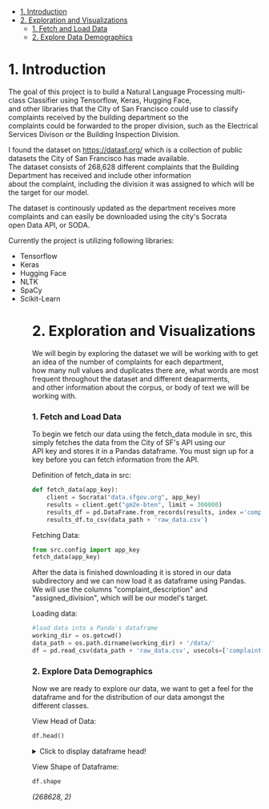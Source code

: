 - [1. Introduction](#1-introduction)
- [2. Exploration and Visualizations](#2-exploration-and-visualizations)
    - [1. Fetch and Load Data](#1-fetch-and-load-data)
    - [2. Explore Data Demographics](#2-explore-data-demographics)
# 1. Introduction
The goal of this project is to build a Natural Language Processing multi-class Classifier using Tensorflow, Keras, Hugging Face,   
and other libraries that the City of San Francisco could use to classify complaints received by the building department so the   
complaints could be forwarded to the proper division, such as the Electrical Services Divison or the Building Inspection Division.  

I found the dataset on https://datasf.org/ which is a collection of public datasets the City of San Francisco has made available.   
The dataset consists of 268,628 different complaints that the Building Department has received and include other information   
about the complaint, including the division it was assigned to which will be the target for our model.

The dataset is continously updated as the department receives more complaints and can easily be downloaded using the city's Socrata  
open Data API, or SODA.  

Currently the project is utilizing following libraries:  
<ul>
    <li>Tensorflow</li>
    <li>Keras</li>
    <li>Hugging Face</li>
    <li>NLTK</li>
    <li>SpaCy</li>
    <li>Scikit-Learn</li>
<ul>

# 2. Exploration and Visualizations
We will begin by exploring the dataset we will be working with to get an idea of the number of complaints for each department,  
how many null values and duplicates there are, what words are most frequent throughout the dataset and different deaparments,  
and other information about the corpus, or body of text we will be working with. 

### 1. Fetch and Load Data
To begin we fetch our data using the fetch_data module in src, this simply fetches the data from the City of SF's API using our  
API key and stores it in a Pandas dataframe. You must sign up for a key before you can fetch information from the API.

Definition of fetch_data in src:
``` python 
def fetch_data(app_key):
    client = Socrata("data.sfgov.org", app_key)                                 #define Socrata client 
    results = client.get("gm2e-bten", limit = 300000)                           #fetch our dataset from the SODA API
    results_df = pd.DataFrame.from_records(results, index ='complaint_number')  #store results in Pandas dataframe
    results_df.to_csv(data_path + 'raw_data.csv')                               #save results to /data/ subdirectory
```
Fetching Data:
``` python
from src.config import app_key
fetch_data(app_key)
```

After the data is finished downloading it is stored in our data subdirectory and we can now load it as dataframe using Pandas.   
We will use the columns "complaint_description" and "assigned_division", which will be our model's target.  

Loading data: 
``` python
#load data into a Panda's dataframe
working_dir = os.getcwd()
data_path = os.path.dirname(working_dir) + '/data/'
df = pd.read_csv(data_path + 'raw_data.csv', usecols=['complaint_description', 'assigned_division'])
```

### 2. Explore Data Demographics
Now we are ready to explore our data, we want to get a feel for the dataframe and for the distribution of our data amongst the  
different classes.  

View Head of Data:
``` python
df.head()
```
<details>
<summary> Click to display dataframe head! </summary>

<p>

|    | complaint_description                                                                                                                                                                                                                                                                                                                                                                                                                                                                                                                                                                                                                      | assigned_division            |
|---:|:-------------------------------------------------------------------------------------------------------------------------------------------------------------------------------------------------------------------------------------------------------------------------------------------------------------------------------------------------------------------------------------------------------------------------------------------------------------------------------------------------------------------------------------------------------------------------------------------------------------------------------------------|:-----------------------------|
|  0 | Caller reporting that the water is discolored. orange color in the sink, water heater(stains) drizzles down the walls;  the exterior windows were painted, the people that were painting wore mask, caller states they were not informed of the particles that were coming in the window. the building was tested for asbestos and the finding were not disclosed to the tenants. caller states the management is doing there own testing, caller states there was a gas leak and they were not given the reason why pgand e was turned off. if elevator is out for a few weeks it makes it hard on the elders in the building to get out. | Housing Inspection Services  |
|  1 | Date last observed: 03-oct-17;    time last observed: 10/6/17--noon;    exact location: rear bldg;    building type: residence/dwelling   illegal unit; work w/o permit; ;    additional information: appears a room is being added to an existing shed.;                                                                                                                                                                                                                                                                                                                                                                                  | Building Inspection Division |
|  2 | Date last observed: 08-dec-17;    exact location: main bldg;    building type: residence/dwelling   illegal unit; ;    additional information: anonymous complaint of illegal units in building;                                                                                                                                                                                                                                                                                                                                                                                                                                           | Housing Inspection Services  |
|  3 | Date last observed: 19-aug-17;    time last observed: shapiro;    exact location: main bldg;    building type: commercial/business   work beyond scope of permit; ;    additional information: again i'm awakened by the sounds of heavy equipment rolling into this site.  4:50am on a saturday.  yesterday was 4:30am.  this can not be legal.;                                                                                                                                                                                                                                                                                          | Building Inspection Division |
|  4 | Date last observed: 14-aug-17;    time last observed: 8 am;    floor: n/a;    unit: n/a;    exact location: main bldg;    building type: residence/dwelling   other building; ;    additional information: contractor is occupying street and storing equipment and dumpsters along entire street front of project and no valid street use permit is displayed - only an expired one;                                                                                                                                                                                                                                                      | Building Inspection Division |

</p>
</details>


View Shape of Dataframe:
``` python
df.shape
```
*(268628, 2)*
